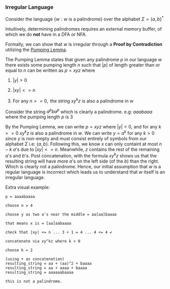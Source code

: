 ### Irregular Language

Consider the language $\{w:  w \text{ is a palindrome}\}$ over the alphabet $\Sigma = \{a, b\}^*$

Intuitively, determining palindromes requires an external memory buffer, of
which we do **not** have in a DFA or NFA.


Formally, we can show that $w$ is irregular through a **Proof by
Contradiction** utilizing the [Pumping
Lemma](https://introtcs.org/public/lec_05_infinite.html#limitations-of-regular-expressions-and-the-pumping-lemma).

The Pumping Lemma states that given any palindrome $p$ in our language $w$
there exists some pumping length $n$ such that $|p|$ of length greater than or
equal to $n$ can be written as $p = xyz$ where

1. $|y| > 0$

2. $|xy| <= n$

3. $\text{For any }n >= 0, \text{ the string } xy^k z \text{ is also a palindrome in } w$

Consider the string $a^pba^p$ which is clearly a palindrome. e.g: $aaabaaa$
where the pumping length $p$ is $3$

By the Pumping Lemma, we can write $p = xyz$ where $|y| > 0$, and for any $k >=
0$ $xy^kz$ is also a palindrome in $w$. We can write $y = a^k$ for any $k > 0$
since $y$ is non-empty and must consist entirely of symbols from our alphabet
$\Sigma$ i.e: $\{a, b\}$. Following this, we know $x$ can only containt at most
$n-k$ $a$'s due to $|xy| <= n$. Meanwhile, $z$ contains the rest of the
remaining $a$'s and $b$'s. Post concatenation, with the formula $xy^kz$ shows
us that the resulting string will have more $a$'s on the left side (of the $b$) than the
right. Which is clearly not a palindrome. Hence, our initial assumption that
$w$ is a regular language is incorrect which leads us to understand that $w$
itself is an irregular language.


Extra visual example:

```
p = aaaabaaaa

choose n = 4

choose y as two a's near the middle = aa[aa]baaaa

that means x is = [aa]aabaaaa

check that |xy| <= n ... 3 + 1 = 4 ... 4 <= 4 ✔

concatenate via xy^kz where k > 0

choose k = 2

(using + as concatenation)
resulting_string = aa + (aa)^2 + baaaa
resulting_string = aa + aaaa + baaaa
resulting_string = aaaaaabaaaa

this is not a palindrome.
```
